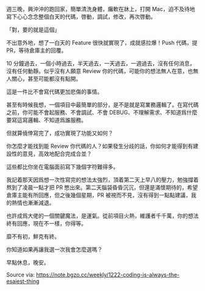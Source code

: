 週三晚，興沖沖的跑回家，簡單清洗身體，癱軟在牀上，打開 Mac，迫不及待地寫下心心念念整個白天的代碼，啓動，調試，修改，再次啓動。

「對，要的就是這個」

不出意外地，想了一白天的 Feature 很快就實現了，成就感拉爆！Push 代碼，提 PR，等待倉庫主的回覆。

10 分鐘過去，一個小時過去，半天過去，一天過去，一週過去，沒有任何消息，沒有任何動靜。似乎沒有人願意 Review 你的代碼，可能你的想法無人在意，也無人關心，甚至可能都沒有點開。

這是一件比不會寫代碼更加悲傷的事情。

甚至有時候我想，一個項目中最簡單的部分，是不是就是寫業務邏輯了。在寫代碼之前，你可能不會起服務、不會調試、不會 DEBUG、不理解需求、不知道爲什麼要寫這寫邏輯、不知道爲誰服務。

但就算僥倖寫完了，成功實現了功能又如何？

你怎麼才能找到能 Review 你代碼的人？如果發生分歧的話，你如何才能得到有建設性的意見，高效地配合完成合並？

這些都比你坐在電腦面前寫下幾個字符難得多。

我記着那天因爲想一次性寫完的想法太強烈，頂着第二天上早八的壓力，勉強撐着熬到了凌晨一點才把 PR 憋出來。第二天腦袋昏昏沉沉，但還是滿懷期待的，希望倉庫主能有所回應，但之後幾個星期，PR 被視而不見，沒有得到一點點建議，我的熱情也漸漸減退。

也許成爲大佬的一個關鍵魔法，是運氣。從前項目火熱，維護者千千萬，你的想法終有回應，現在不一樣，你得等。

靡不有初，鮮克有終。

你知道如果再讓我選一次我會怎麼選嗎？

早點休息，晚安。

Source via: https://note.bgzo.cc/weekly/1222-coding-is-always-the-esaiest-thing
